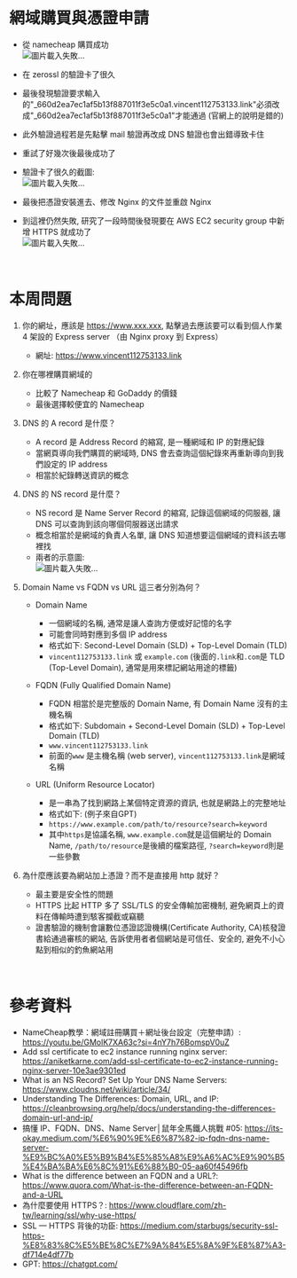 # 網域購買與憑證申請

- 從 namecheap 購買成功
<br>![圖片載入失敗...](https://i.imgur.com/2bfxMpH.jpg "")

- 在 zerossl 的驗證卡了很久
- 最後發現驗證要求輸入的"_660d2ea7ec1af5b13f887011f3e5c0a1.vincent112753133.link"必須改成"_660d2ea7ec1af5b13f887011f3e5c0a1"才能通過 (官網上的說明是錯的)
- 此外驗證過程若是先點擊 mail 驗證再改成 DNS 驗證也會出錯導致卡住
- 重試了好幾次後最後成功了
- 驗證卡了很久的截圖: 
<br>![圖片載入失敗...](https://i.imgur.com/nPCHN1h.jpg "")

- 最後把憑證安裝進去、修改 Nginx 的文件並重啟 Nginx
- 到這裡仍然失敗, 研究了一段時間後發現要在 AWS EC2 security group 中新增 HTTPS 就成功了
<br>![圖片載入失敗...](https://i.imgur.com/evin41V.jpg "")

<br>

# 本周問題

1. 你的網址，應該是 https://www.xxx.xxx, 點擊過去應該要可以看到個人作業 4 架設的 Express server （由 Nginx proxy 到 Express）
    - 網址: https://www.vincent112753133.link

2. 你在哪裡購買網域的
    - 比較了 Namecheap 和 GoDaddy 的價錢
    - 最後選擇較便宜的 Namecheap

3. DNS 的 A record 是什麼？
    - A record 是 Address Record 的縮寫, 是一種網域和 IP 的對應紀錄
    - 當網頁導向我們購買的網域時, DNS 會去查詢這個紀錄來再重新導向到我們設定的 IP address
    - 相當於紀錄轉送資訊的概念

4. DNS 的 NS record 是什麼？
    - NS record 是 Name Server Record 的縮寫, 記錄這個網域的伺服器, 讓 DNS 可以查詢到該向哪個伺服器送出請求
    - 概念相當於是網域的負責人名單, 讓 DNS 知道想要這個網域的資料該去哪裡找
    - 兩者的示意圖: 
    <br>![圖片載入失敗...](https://i.imgur.com/kSH9oeD.jpg "")

5. Domain Name vs FQDN vs URL 這三者分別為何？

    - Domain Name
        - 一個網域的名稱, 通常是讓人查詢方便或好記憶的名字
        - 可能會同時對應到多個 IP address
        - 格式如下: Second-Level Domain (SLD) + Top-Level Domain (TLD)
        - `vincent112753133.link` 或 `example.com`  (後面的`.link`和`.com`是 TLD (Top-Level Domain), 通常是用來標記網站用途的標籤)

    - FQDN (Fully Qualified Domain Name)
        - FQDN 相當於是完整版的 Domain Name, 有 Domain Name 沒有的主機名稱
        - 格式如下: Subdomain + Second-Level Domain (SLD) + Top-Level Domain (TLD)
        - `www.vincent112753133.link`
        - 前面的`www` 是主機名稱 (web server), `vincent112753133.link`是網域名稱

    - URL (Uniform Resource Locator)
        - 是一串為了找到網路上某個特定資源的資訊, 也就是網路上的完整地址
        - 格式如下: (例子來自GPT)
        - `https://www.example.com/path/to/resource?search=keyword`
        - 其中`https`是協議名稱, `www.example.com`就是這個網址的 Domain Name, `/path/to/resource`是後續的檔案路徑, `?search=keyword`則是一些參數
        
6. 為什麼應該要為網站加上憑證？而不是直接用 http 就好？
    - 最主要是安全性的問題
    - HTTPS 比起 HTTP 多了 SSL/TLS 的安全傳輸加密機制, 避免網頁上的資料在傳輸時遭到駭客攔截或竊聽
    - 證書驗證的機制會讓數位憑證認證機構(Certificate Authority, CA)核發證書給通過審核的網站, 告訴使用者者個網站是可信任、安全的, 避免不小心點到相似的釣魚網站用

<br>

# 參考資料
* NameCheap教學：網域註冊購買＋網址後台設定（完整申請）: https://youtu.be/GMolK7XA63c?si=4nY7h76BomspV0uZ
* Add ssl certificate to ec2 instance running nginx server: https://aniketkarne.com/add-ssl-certificate-to-ec2-instance-running-nginx-server-10e3ae9301ed
* What is an NS Record? Set Up Your DNS Name Servers: https://www.cloudns.net/wiki/article/34/
* Understanding The Differences: Domain, URL, and IP: https://cleanbrowsing.org/help/docs/understanding-the-differences-domain-url-and-ip/
* 搞懂 IP、FQDN、DNS、Name Server│鼠年全馬鐵人挑戰 #05: https://its-okay.medium.com/%E6%90%9E%E6%87%82-ip-fqdn-dns-name-server-%E9%BC%A0%E5%B9%B4%E5%85%A8%E9%A6%AC%E9%90%B5%E4%BA%BA%E6%8C%91%E6%88%B0-05-aa60f45496fb
* What is the difference between an FQDN and a URL?: https://www.quora.com/What-is-the-difference-between-an-FQDN-and-a-URL
* 為什麼要使用 HTTPS？: https://www.cloudflare.com/zh-tw/learning/ssl/why-use-https/
* SSL — HTTPS 背後的功臣: https://medium.com/starbugs/security-ssl-https-%E8%83%8C%E5%BE%8C%E7%9A%84%E5%8A%9F%E8%87%A3-df714e4df77b
* GPT: https://chatgpt.com/